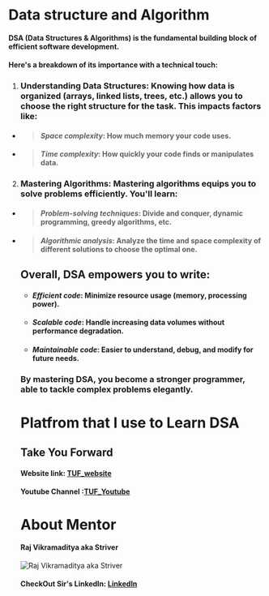# Data structure and Algorithm 

#### DSA (Data Structures & Algorithms) is the fundamental building block of efficient software development. 
#### Here's a breakdown of its importance with a technical touch:

1. ### **Understanding Data Structures**: Knowing how data is organized (arrays, linked lists, trees, etc.) allows you to choose the right structure for the task. This impacts factors like:

 - > #### **_Space complexity_**: How much memory your code uses.
 - > #### **_Time complexity_**: How quickly your code finds or manipulates data.

2. ### Mastering Algorithms: Mastering algorithms equips you to solve problems efficiently. You'll learn:
 - > #### _Problem-solving techniques_: Divide and conquer, dynamic programming, greedy algorithms, etc.
 - > #### _Algorithmic analysis_: Analyze the time and space complexity of different solutions to choose the optimal one.
   
   ## Overall, DSA empowers you to write:
   - #### _Efficient code_: Minimize resource usage (memory, processing power).
   - #### _Scalable code_: Handle increasing data volumes without performance degradation.
   - #### _Maintainable code_: Easier to understand, debug, and modify for future needs.
  
   ### By mastering DSA, you become a stronger programmer, able to tackle complex problems elegantly.


   # Platfrom that I use to Learn DSA

   ## Take You Forward

   #### Website link: [TUF_website ](https://takeuforward.org/)
   #### Youtube Channel :[TUF_Youtube](https://www.youtube.com/@takeUforward)

   # About Mentor
  
   #### Raj Vikramaditya aka Striver
   ![Raj Vikramaditya aka Striver](https://github.com/Abhishekraina7/My_Journey/assets/143702712/640bb731-c2bc-4799-bef1-6d0221bc642f)
   #### CheckOut Sir's LinkedIn: [LinkedIn](https://www.linkedin.com/in/rajstriver/)
  
  

   
